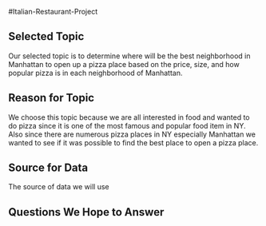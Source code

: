 #Italian-Restaurant-Project
## Selected Topic
Our selected topic is to determine where will be the best neighborhood in Manhattan to open up a pizza place based on the price, size, and how popular pizza is in each neighborhood of Manhattan.
## Reason for Topic
We choose this topic because we are all interested in food and wanted to do pizza since it is one of the most famous and popular food item in NY. Also since there are numerous pizza places in NY especially Manhattan we wanted to see if it was possible to find the best place to open a pizza place. 
## Source for Data
The source of data we will use 
## Questions We Hope to Answer

